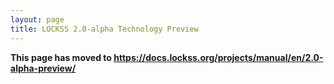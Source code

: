 ```yaml
---
layout: page
title: LOCKSS 2.0-alpha Technology Preview
---
```


**This page has moved to <https://docs.lockss.org/projects/manual/en/2.0-alpha-preview/>**
